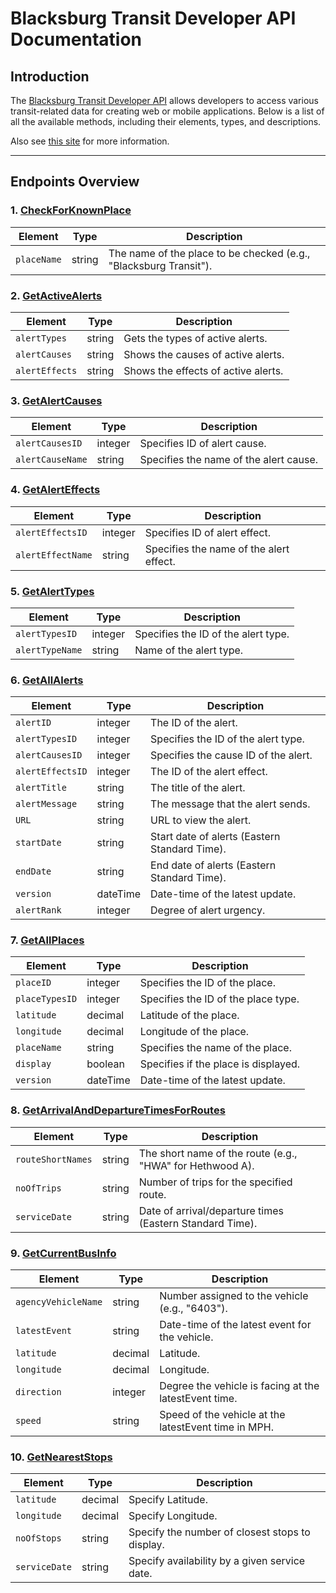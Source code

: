 # Blacksburg Transit Developer API Documentation

## Introduction

The [Blacksburg Transit Developer API](https://ridebt.org/developers) allows developers to access various transit-related data for creating web or mobile applications. Below is a list of all the available methods, including their elements, types, and descriptions.

Also see [this site](http://www.bt4uclassic.org/webservices/bt4u_webservice.asmx) for more information.

------------------------------------------------------------------------

## Endpoints Overview

### 1. [CheckForKnownPlace](http://www.bt4uclassic.org/webservices/bt4u_webservice.asmx?op=CheckForKnownPlace)

| **Element** | **Type** | **Description** |
|------------------|------------------|-----------------------------------|
| `placeName` | string | The name of the place to be checked (e.g., "Blacksburg Transit"). |

### 2. [GetActiveAlerts](http://www.bt4uclassic.org/webservices/bt4u_webservice.asmx?op=GetActiveAlerts)

| **Element**    | **Type** | **Description**                     |
|----------------|----------|-------------------------------------|
| `alertTypes`   | string   | Gets the types of active alerts.    |
| `alertCauses`  | string   | Shows the causes of active alerts.  |
| `alertEffects` | string   | Shows the effects of active alerts. |

### 3. [GetAlertCauses](http://www.bt4uclassic.org/webservices/bt4u_webservice.asmx?op=GetAlertCauses)

| **Element**      | **Type** | **Description**                        |
|------------------|----------|----------------------------------------|
| `alertCausesID`  | integer  | Specifies ID of alert cause.           |
| `alertCauseName` | string   | Specifies the name of the alert cause. |

### 4. [GetAlertEffects](http://www.bt4uclassic.org/webservices/bt4u_webservice.asmx?op=GetAlertEffects)

| **Element**       | **Type** | **Description**                         |
|-------------------|----------|-----------------------------------------|
| `alertEffectsID`  | integer  | Specifies ID of alert effect.           |
| `alertEffectName` | string   | Specifies the name of the alert effect. |

### 5. [GetAlertTypes](http://www.bt4uclassic.org/webservices/bt4u_webservice.asmx?op=GetAlertTypes)

| **Element**     | **Type** | **Description**                     |
|-----------------|----------|-------------------------------------|
| `alertTypesID`  | integer  | Specifies the ID of the alert type. |
| `alertTypeName` | string   | Name of the alert type.             |

### 6. [GetAllAlerts](http://www.bt4uclassic.org/webservices/bt4u_webservice.asmx?op=GetAllAlerts)

| **Element**      | **Type** | **Description**                               |
|------------------|------------------|-----------------------------------|
| `alertID`        | integer  | The ID of the alert.                          |
| `alertTypesID`   | integer  | Specifies the ID of the alert type.           |
| `alertCausesID`  | integer  | Specifies the cause ID of the alert.          |
| `alertEffectsID` | integer  | The ID of the alert effect.                   |
| `alertTitle`     | string   | The title of the alert.                       |
| `alertMessage`   | string   | The message that the alert sends.             |
| `URL`            | string   | URL to view the alert.                        |
| `startDate`      | string   | Start date of alerts (Eastern Standard Time). |
| `endDate`        | string   | End date of alerts (Eastern Standard Time).   |
| `version`        | dateTime | Date-time of the latest update.               |
| `alertRank`      | integer  | Degree of alert urgency.                      |

### 7. [GetAllPlaces](http://www.bt4uclassic.org/webservices/bt4u_webservice.asmx?op=GetAllPlaces)

| **Element**    | **Type** | **Description**                      |
|----------------|----------|--------------------------------------|
| `placeID`      | integer  | Specifies the ID of the place.       |
| `placeTypesID` | integer  | Specifies the ID of the place type.  |
| `latitude`     | decimal  | Latitude of the place.               |
| `longitude`    | decimal  | Longitude of the place.              |
| `placeName`    | string   | Specifies the name of the place.     |
| `display`      | boolean  | Specifies if the place is displayed. |
| `version`      | dateTime | Date-time of the latest update.      |

### 8. [GetArrivalAndDepartureTimesForRoutes](http://www.bt4uclassic.org/webservices/bt4u_webservice.asmx?op=GetArrivalAndDepartureTimesForRoutes)

| **Element** | **Type** | **Description** |
|------------------|------------------|-----------------------------------|
| `routeShortNames` | string | The short name of the route (e.g., "HWA" for Hethwood A). |
| `noOfTrips` | string | Number of trips for the specified route. |
| `serviceDate` | string | Date of arrival/departure times (Eastern Standard Time). |

### 9. [GetCurrentBusInfo](http://www.bt4uclassic.org/webservices/bt4u_webservice.asmx?op=GetCurrentBusInfo)

| **Element** | **Type** | **Description** |
|-------------------|-------------------|-----------------------------------|
| `agencyVehicleName` | string | Number assigned to the vehicle (e.g., "6403"). |
| `latestEvent` | string | Date-time of the latest event for the vehicle. |
| `latitude` | decimal | Latitude. |
| `longitude` | decimal | Longitude. |
| `direction` | integer | Degree the vehicle is facing at the latestEvent time. |
| `speed` | string | Speed of the vehicle at the latestEvent time in MPH. |

### 10. [GetNearestStops](http://www.bt4uclassic.org/webservices/bt4u_webservice.asmx?op=GetNearestStops)

| **Element**   | **Type** | **Description**                                 |
|---------------|----------|-------------------------------------------------|
| `latitude`    | decimal  | Specify Latitude.                               |
| `longitude`   | decimal  | Specify Longitude.                              |
| `noOfStops`   | string   | Specify the number of closest stops to display. |
| `serviceDate` | string   | Specify availability by a given service date.   |
